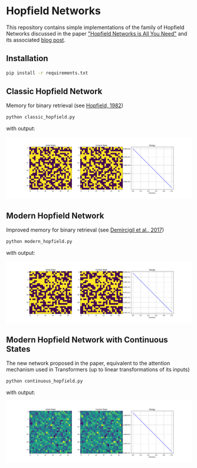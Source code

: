 # Hopfield Networks

This repository contains simple implementations of the family of Hopfield Networks discussed in the paper ["Hopfield Networks is All You Need"](https://arxiv.org/abs/2008.02217) and its associated [blog post](https://ml-jku.github.io/hopfield-layers/).

## Installation

```bash
pip install -r requirements.txt
```

## Classic Hopfield Network

Memory for binary retrieval (see [Hopfield, 1982](https://authors.library.caltech.edu/7427/1/HOPpnas82.pdf))

```bash
python classic_hopfield.py
```

with output:

<img src="/classic_hopfield.gif" width="512">

## Modern Hopfield Network

Improved memory for binary retrieval (see [Demircigil et al., 2017](https://arxiv.org/abs/1702.01929))

```bash
python modern_hopfield.py
```

with output:

<img src="/modern_hopfield.gif" width="512">

## Modern Hopfield Network with Continuous States

The new network proposed in the paper, equivalent to the attention mechanism used in Transformers (up to linear transformations of its inputs)

```bash
python continuous_hopfield.py
```

with output:

<img src="/continuous_hopfield.gif" width="512">

